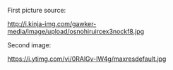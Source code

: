 First picture source:

http://i.kinja-img.com/gawker-media/image/upload/osnohiruircex3nockf8.jpg

Second image:

https://i.ytimg.com/vi/0RAlGv-IW4g/maxresdefault.jpg